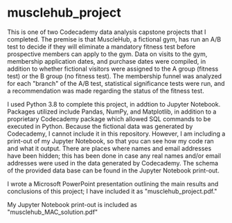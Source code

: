 # musclehub_project

This is one of two Codecademy data analysis capstone projects that I completed. The premise is that MuscleHub, a fictional gym, has run an A/B test to decide if they will eliminate a mandatory fitness test before prospective members can apply to the gym. Data on visits to the gym, membership application dates, and purchase dates were compiled, in addition to whether fictional visitors were assigned to the A group (fitness test) or the B group (no fitness test). The membership funnel was analyzed for each "branch" of the A/B test, statistical significance tests were run, and a recommendation was made regarding the status of the fitness test.

I used Python 3.8 to complete this project, in addtion to Jupyter Notebook. Packages utilized include Pandas, NumPy, and Matplotlib, in addition to a proprietary Codecademy package which allowed SQL commands to be executed in Python. Because the fictional data was generated by Codecademy, I cannot include it in this repository. However, I am including a print-out of my Jupyter Notebook, so that you can see how my code ran and what it output. There are places where names and email addresses have been hidden; this has been done in case any real names and/or email addresses were used in the data generated by Codecademy. The schema of the provided data base can be found in the Jupyter Notebook print-out.

I wrote a Microsoft PowerPoint presentation outlining the main results and conclusions of this project; I have included it as "musclehub_project.pdf."

My Jupyter Notebook print-out is included as "musclehub_MAC_solution.pdf"
